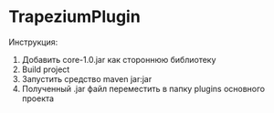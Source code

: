 # TrapeziumPlugin

Инструкция:
1. Добавить core-1.0.jar как стороннюю библиотеку
2. Build project
3. Запустить средство maven jar:jar
4. Полученный .jar файл переместить в папку plugins основного проекта
